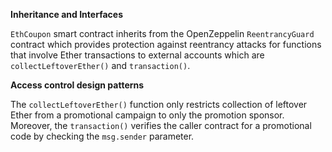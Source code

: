 **Inheritance and Interfaces**

`EthCoupon` smart contract inherits from the OpenZeppelin `ReentrancyGuard` contract which provides protection against reentrancy attacks for functions that involve Ether transactions to external accounts which are `collectLeftoverEther()` and `transaction()`.

**Access control design patterns**

The `collectLeftoverEther()` function only restricts collection of leftover Ether from a promotional campaign to only the promotion sponsor. Moreover, the `transaction()` verifies the caller contract for a promotional code by checking the `msg.sender` parameter.